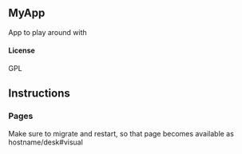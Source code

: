 ## MyApp

App to play around with

#### License

GPL

## Instructions
### Pages
Make sure to migrate and restart, so that page becomes available as hostname/desk#visual


